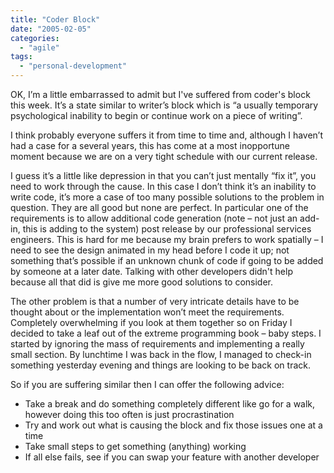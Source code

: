 ```yaml
---
title: "Coder Block"
date: "2005-02-05"
categories: 
  - "agile"
tags: 
  - "personal-development"
---
```


OK, I’m a little embarrassed to admit but I've suffered from coder's block this week. It’s a state similar to writer’s block which is “a usually temporary psychological inability to begin or continue work on a piece of writing”.

I think probably everyone suffers it from time to time and, although I haven’t had a case for a several years, this has come at a most inopportune moment because we are on a very tight schedule with our current release.

I guess it’s a little like depression in that you can’t just mentally “fix it”, you need to work through the cause. In this case I don’t think it’s an inability to write code, it’s more a case of too many possible solutions to the problem in question. They are all good but none are perfect. In particular one of the requirements is to allow additional code generation (note – not just an add-in, this is adding to the system) post release by our professional services engineers. This is hard for me because my brain prefers to work spatially – I need to see the design animated in my head before I code it up; not something that’s possible if an unknown chunk of code if going to be added by someone at a later date. Talking with other developers didn't help because all that did is give me more good solutions to consider.

The other problem is that a number of very intricate details have to be thought about or the implementation won’t meet the requirements. Completely overwhelming if you look at them together so on Friday I decided to take a leaf out of the extreme programming book – baby steps. I started by ignoring the mass of requirements and implementing a really small section. By lunchtime I was back in the flow, I managed to check-in something yesterday evening and things are looking to be back on track.

So if you are suffering similar then I can offer the following advice:

- Take a break and do something completely different like go for a walk, however doing this too often is just procrastination
- Try and work out what is causing the block and fix those issues one at a time
- Take small steps to get something (anything) working
- If all else fails, see if you can swap your feature with another developer
